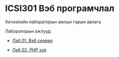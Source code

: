 # ICSI301 Вэб програмчлал
Хичээлийн лабораторын ажлын гарын авлага

Лабораторын ажлууд:

* [Лаб 01. Вэб сервер](/lab01-webserver.md)

* [Лаб 02. PHP хэл](/lab02-php-language.md)